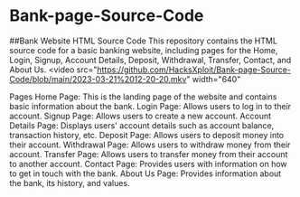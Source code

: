 # Bank-page-Source-Code
##Bank Website HTML Source Code
This repository contains the HTML source code for a basic banking website, including pages for the Home, Login, Signup, Account Details, Deposit, Withdrawal, Transfer, Contact, and About Us.
<video src="https://github.com/HacksXploit/Bank-page-Source-Code/blob/main/2023-03-21%2012-20-20.mkv" width="640"


Pages
Home Page: This is the landing page of the website and contains basic information about the bank.
Login Page: Allows users to log in to their account.
Signup Page: Allows users to create a new account.
Account Details Page: Displays users' account details such as account balance, transaction history, etc.
Deposit Page: Allows users to deposit money into their account.
Withdrawal Page: Allows users to withdraw money from their account.
Transfer Page: Allows users to transfer money from their account to another account.
Contact Page: Provides users with information on how to get in touch with the bank.
About Us Page: Provides information about the bank, its history, and values.
